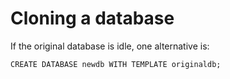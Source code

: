 # Cloning a database

If the original database is idle, one alternative is:

    CREATE DATABASE newdb WITH TEMPLATE originaldb;
